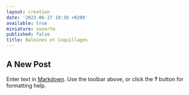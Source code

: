 ```yaml
---
layout: creation
date: '2023-06-27 10:38 +0200'
available: true
miniature: ouverte
published: false
title: Baleines et Coquillages
---
```

## A New Post

Enter text in [Markdown](http://daringfireball.net/projects/markdown/). Use the toolbar above, or click the **?** button for formatting help.
